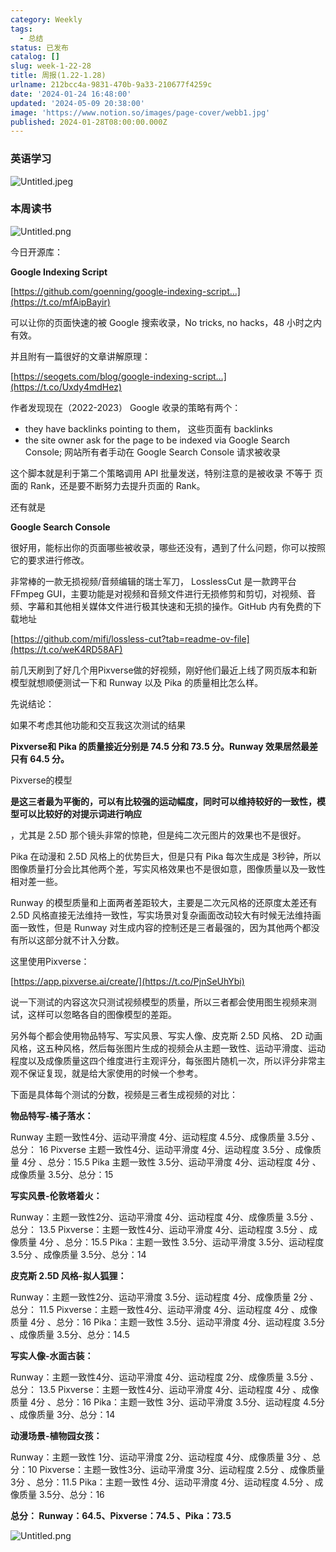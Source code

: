 ```yaml
---
category: Weekly
tags:
  - 总结
status: 已发布
catalog: []
slug: week-1-22-28
title: 周报(1.22-1.28)
urlname: 212bcc4a-9831-470b-9a33-210677f4259c
date: '2024-01-24 16:48:00'
updated: '2024-05-09 20:38:00'
image: 'https://www.notion.so/images/page-cover/webb1.jpg'
published: 2024-01-28T08:00:00.000Z
---
```


### 英语学习


![Untitled.jpeg](https://prod-files-secure.s3.us-west-2.amazonaws.com/5d24fe63-e567-4804-86f9-9fdc62e13082/13f89310-e18e-4344-b5f8-95c58ff07f1e/Untitled.jpeg?X-Amz-Algorithm=AWS4-HMAC-SHA256&X-Amz-Content-Sha256=UNSIGNED-PAYLOAD&X-Amz-Credential=ASIAZI2LB466XOUW4NVX%2F20250316%2Fus-west-2%2Fs3%2Faws4_request&X-Amz-Date=20250316T053559Z&X-Amz-Expires=3600&X-Amz-Security-Token=IQoJb3JpZ2luX2VjEMv%2F%2F%2F%2F%2F%2F%2F%2F%2F%2FwEaCXVzLXdlc3QtMiJHMEUCIQDNFrL53I09RHvmnZ4e%2FEPomp4A15g8M%2F1d5jWMF7c4EwIgPfPC%2FyXq6IcaE25pqk6MfPDHvzDcFit%2Bml779lSaWhEq%2FwMIJBAAGgw2Mzc0MjMxODM4MDUiDI0MorXDUR0%2BdHZ%2BtircA2pFGHxOxTCJyaJVo%2FH%2BHhxwzegT2FNxGc0tcLa2Ctq9VTNkFGBaO0ZhhRVb5fgzqKg9vvHcdYsAeqEXTwNG4DpzEgOLaqxVcDL268%2Ffr6KKjdJRvE%2FunNkZnhTM47lo6Ov8B%2BQ7vlV874fQTKM6YEqrITc3BWToVLh7HK1RxTBglPzlLiZr3hI2PtwtzTlOVVlZNwa%2BC7QKkoz9cVvIAbSZHHNnyKJVBKnvd7EOgU7SLMPjHI2nWIuCITxWXbhVovxjq%2F4ctsJkdZ5IR4htVPd8F3t5ONnUR2vI%2FCZLn8YCDKh1BF9YgOAe7%2F8MsJVn5AmM%2FNRU6OE7qzkwsX8S35zL%2B7HxAEIP%2Bv76c5YufekupBSLOiYOtUOnY%2BSQ0ZqPnu1N%2BrQH99XOE28jVNwLuftuJBcqC0k7ZgoqVH1M131PCQCXLbB7xLqPi9S6K8%2FFPem0bhHQzivNJvuHj8GbsN0vIFGHzPXh2plZ39K1fCN%2FbYc012USw3JocpNrcBdgv0MtuaKRB7aNmm86O6qq4B7X3K8pEkBIcLXNsyQdIciNR7YCzaj65nPuCN54cYx06uM7dkm6pE%2Bsh9JN%2FrmLYVxT1%2FQ4sFtnUATKa4otalMrUDy5CQzJTHcSVShmMPKB2b4GOqUBv4ukVUwLibWROQRPhhxBfJDolXbkJK6RJsgV7OfWiACxNq1h%2B%2FOB8JYLe3wN8uLwU7En%2BOpauavF%2FxjkPKHbFDlVN0aWCaTgU1sxGagXuKG21JZDx28awglAjv7Mg4neXu2mqjTF23JxJeLi2hGfKETHB4BK84wcbZoRukILzL%2FwgFRDm9gyYkWrP1LQvvKWCEEfJivi24vOTntLI265NFAplIOQ&X-Amz-Signature=4c7e5d84d43f3e56af6605298b0206e9aa893461224a75a2837394ae2219e0bc&X-Amz-SignedHeaders=host&x-id=GetObject)


### 本周读书


![Untitled.png](https://prod-files-secure.s3.us-west-2.amazonaws.com/5d24fe63-e567-4804-86f9-9fdc62e13082/4230a01f-03e6-45a7-9f78-5892b7e77e85/Untitled.png?X-Amz-Algorithm=AWS4-HMAC-SHA256&X-Amz-Content-Sha256=UNSIGNED-PAYLOAD&X-Amz-Credential=ASIAZI2LB466XOUW4NVX%2F20250316%2Fus-west-2%2Fs3%2Faws4_request&X-Amz-Date=20250316T053559Z&X-Amz-Expires=3600&X-Amz-Security-Token=IQoJb3JpZ2luX2VjEMv%2F%2F%2F%2F%2F%2F%2F%2F%2F%2FwEaCXVzLXdlc3QtMiJHMEUCIQDNFrL53I09RHvmnZ4e%2FEPomp4A15g8M%2F1d5jWMF7c4EwIgPfPC%2FyXq6IcaE25pqk6MfPDHvzDcFit%2Bml779lSaWhEq%2FwMIJBAAGgw2Mzc0MjMxODM4MDUiDI0MorXDUR0%2BdHZ%2BtircA2pFGHxOxTCJyaJVo%2FH%2BHhxwzegT2FNxGc0tcLa2Ctq9VTNkFGBaO0ZhhRVb5fgzqKg9vvHcdYsAeqEXTwNG4DpzEgOLaqxVcDL268%2Ffr6KKjdJRvE%2FunNkZnhTM47lo6Ov8B%2BQ7vlV874fQTKM6YEqrITc3BWToVLh7HK1RxTBglPzlLiZr3hI2PtwtzTlOVVlZNwa%2BC7QKkoz9cVvIAbSZHHNnyKJVBKnvd7EOgU7SLMPjHI2nWIuCITxWXbhVovxjq%2F4ctsJkdZ5IR4htVPd8F3t5ONnUR2vI%2FCZLn8YCDKh1BF9YgOAe7%2F8MsJVn5AmM%2FNRU6OE7qzkwsX8S35zL%2B7HxAEIP%2Bv76c5YufekupBSLOiYOtUOnY%2BSQ0ZqPnu1N%2BrQH99XOE28jVNwLuftuJBcqC0k7ZgoqVH1M131PCQCXLbB7xLqPi9S6K8%2FFPem0bhHQzivNJvuHj8GbsN0vIFGHzPXh2plZ39K1fCN%2FbYc012USw3JocpNrcBdgv0MtuaKRB7aNmm86O6qq4B7X3K8pEkBIcLXNsyQdIciNR7YCzaj65nPuCN54cYx06uM7dkm6pE%2Bsh9JN%2FrmLYVxT1%2FQ4sFtnUATKa4otalMrUDy5CQzJTHcSVShmMPKB2b4GOqUBv4ukVUwLibWROQRPhhxBfJDolXbkJK6RJsgV7OfWiACxNq1h%2B%2FOB8JYLe3wN8uLwU7En%2BOpauavF%2FxjkPKHbFDlVN0aWCaTgU1sxGagXuKG21JZDx28awglAjv7Mg4neXu2mqjTF23JxJeLi2hGfKETHB4BK84wcbZoRukILzL%2FwgFRDm9gyYkWrP1LQvvKWCEEfJivi24vOTntLI265NFAplIOQ&X-Amz-Signature=a0e99065da9d570564ec1c24da729e2f697b574117f946c711fbee61d2941e8e&X-Amz-SignedHeaders=host&x-id=GetObject)


今日开源库：


**Google Indexing Script**


[https://github.com/goenning/google-indexing-script…](https://t.co/mfAipBayir)


可以让你的页面快速的被 Google 搜索收录，No tricks, no hacks，48 小时之内有效。

并且附有一篇很好的文章讲解原理：


[https://seogets.com/blog/google-indexing-script…](https://t.co/Uxdy4mdHez)


作者发现现在（2022-2023） Google 收录的策略有两个：

- they have backlinks pointing to them， 这些页面有 backlinks
- the site owner ask for the page to be indexed via Google Search Console; 网站所有者手动在 Google Search Console 请求被收录

这个脚本就是利于第二个策略调用 API 批量发送，特别注意的是被收录 不等于 页面的 Rank，还是要不断努力去提升页面的 Rank。

还有就是


**Google Search Console**


很好用，能标出你的页面哪些被收录，哪些还没有，遇到了什么问题，你可以按照它的要求进行修改。


非常棒的一款无损视频/音频编辑的瑞士军刀， LosslessCut 是一款跨平台 FFmpeg GUI，主要功能是对视频和音频文件进行无损修剪和剪切，对视频、音频、字幕和其他相关媒体文件进行极其快速和无损的操作。GitHub 内有免费的下载地址


[https://github.com/mifi/lossless-cut?tab=readme-ov-file](https://t.co/weK4RD58AF)


前几天刷到了好几个用Pixverse做的好视频，刚好他们最近上线了网页版本和新模型就想顺便测试一下和 Runway 以及 Pika 的质量相比怎么样。

先说结论：

如果不考虑其他功能和交互我这次测试的结果


**Pixverse和 Pika 的质量接近分别是 74.5 分和 73.5 分。Runway 效果居然最差只有 64.5 分。**


Pixverse的模型


**是这三者最为平衡的，可以有比较强的运动幅度，同时可以维持较好的一致性，模型可以比较好的对提示词进行响应**


，尤其是 2.5D 那个镜头非常的惊艳，但是纯二次元图片的效果也不是很好。

Pika 在动漫和 2.5D 风格上的优势巨大，但是只有 Pika 每次生成是 3秒钟，所以图像质量打分会比其他两个差，写实风格效果也不是很如意，图像质量以及一致性相对差一些。

Runway 的模型质量和上面两者差距较大，主要是二次元风格的还原度太差还有 2.5D 风格直接无法维持一致性，写实场景对复杂画面改动较大有时候无法维持画面一致性，但是 Runway 对生成内容的控制还是三者最强的，因为其他两个都没有所以这部分就不计入分数。

这里使用Pixverse：


[https://app.pixverse.ai/create/](https://t.co/PjnSeUhYbi)


说一下测试的内容这次只测试视频模型的质量，所以三者都会使用图生视频来测试，这样可以忽略各自的图像模型的差距。

另外每个都会使用物品特写、写实风景、写实人像、皮克斯 2.5D 风格、 2D 动画风格，这五种风格，然后每张图片生成的视频会从主题一致性、运动平滑度、运动程度以及成像质量这四个维度进行主观评分，每张图片随机一次，所以评分非常主观不保证复现，就是给大家使用的时候一个参考。

下面是具体每个测试的分数，视频是三者生成视频的对比：


**物品特写-橘子落水：**


Runway   主题一致性4分、运动平滑度 4分、运动程度 4.5分、成像质量 3.5分 、总分： 16
Pixverse 主题一致性4分、运动平滑度 4分、运动程度 3.5分 、成像质量 4分 、总分：15.5
Pika 主题一致性 3.5分、运动平滑度 4分、运动程度 4分 、成像质量 3.5分、总分：15


**写实风景-伦敦塔着火：**


Runway：主题一致性2分、运动平滑度 4分、运动程度 4分、成像质量 3.5分 、总分： 13.5
Pixverse：主题一致性4分、运动平滑度 4分、运动程度 3.5分 、成像质量 4分 、总分：15.5
Pika：主题一致性 3.5分、运动平滑度 3.5分、运动程度 3.5分 、成像质量 3.5分、总分：14


**皮克斯 2.5D 风格-拟人狐狸：**


Runway：主题一致性2分、运动平滑度 3.5分、运动程度 4分、成像质量 2分 、总分： 11.5
Pixverse：主题一致性4分、运动平滑度 4分、运动程度 4分 、成像质量 4分 、总分：16
Pika：主题一致性 3.5分、运动平滑度 4分、运动程度 3.5分 、成像质量 3.5分、总分：14.5


**写实人像-水面古装：**


Runway：主题一致性4分、运动平滑度 4分、运动程度 2分、成像质量 3.5分 、总分： 13.5
Pixverse：主题一致性4分、运动平滑度 4分、运动程度 4分 、成像质量 4分 、总分：16
Pika：主题一致性 3分、运动平滑度 3.5分、运动程度 4.5分 、成像质量 3分、总分：14


**动漫场景-植物园女孩：**


Runway：主题一致性 1分、运动平滑度 2分、运动程度 4分、成像质量 3分 、总分：10
Pixverse：主题一致性3分、运动平滑度 3分、运动程度 2.5分 、成像质量 3分 、总分：11.5
Pika：主题一致性 4分、运动平滑度 4分、运动程度 4.5分 、成像质量 3.5分、总分：16


**总分： Runway：64.5、Pixverse：74.5 、Pika：73.5**


![Untitled.png](https://prod-files-secure.s3.us-west-2.amazonaws.com/5d24fe63-e567-4804-86f9-9fdc62e13082/8e04e5ad-2b05-4144-8058-53bf010acfd3/Untitled.png?X-Amz-Algorithm=AWS4-HMAC-SHA256&X-Amz-Content-Sha256=UNSIGNED-PAYLOAD&X-Amz-Credential=ASIAZI2LB466XOUW4NVX%2F20250316%2Fus-west-2%2Fs3%2Faws4_request&X-Amz-Date=20250316T053559Z&X-Amz-Expires=3600&X-Amz-Security-Token=IQoJb3JpZ2luX2VjEMv%2F%2F%2F%2F%2F%2F%2F%2F%2F%2FwEaCXVzLXdlc3QtMiJHMEUCIQDNFrL53I09RHvmnZ4e%2FEPomp4A15g8M%2F1d5jWMF7c4EwIgPfPC%2FyXq6IcaE25pqk6MfPDHvzDcFit%2Bml779lSaWhEq%2FwMIJBAAGgw2Mzc0MjMxODM4MDUiDI0MorXDUR0%2BdHZ%2BtircA2pFGHxOxTCJyaJVo%2FH%2BHhxwzegT2FNxGc0tcLa2Ctq9VTNkFGBaO0ZhhRVb5fgzqKg9vvHcdYsAeqEXTwNG4DpzEgOLaqxVcDL268%2Ffr6KKjdJRvE%2FunNkZnhTM47lo6Ov8B%2BQ7vlV874fQTKM6YEqrITc3BWToVLh7HK1RxTBglPzlLiZr3hI2PtwtzTlOVVlZNwa%2BC7QKkoz9cVvIAbSZHHNnyKJVBKnvd7EOgU7SLMPjHI2nWIuCITxWXbhVovxjq%2F4ctsJkdZ5IR4htVPd8F3t5ONnUR2vI%2FCZLn8YCDKh1BF9YgOAe7%2F8MsJVn5AmM%2FNRU6OE7qzkwsX8S35zL%2B7HxAEIP%2Bv76c5YufekupBSLOiYOtUOnY%2BSQ0ZqPnu1N%2BrQH99XOE28jVNwLuftuJBcqC0k7ZgoqVH1M131PCQCXLbB7xLqPi9S6K8%2FFPem0bhHQzivNJvuHj8GbsN0vIFGHzPXh2plZ39K1fCN%2FbYc012USw3JocpNrcBdgv0MtuaKRB7aNmm86O6qq4B7X3K8pEkBIcLXNsyQdIciNR7YCzaj65nPuCN54cYx06uM7dkm6pE%2Bsh9JN%2FrmLYVxT1%2FQ4sFtnUATKa4otalMrUDy5CQzJTHcSVShmMPKB2b4GOqUBv4ukVUwLibWROQRPhhxBfJDolXbkJK6RJsgV7OfWiACxNq1h%2B%2FOB8JYLe3wN8uLwU7En%2BOpauavF%2FxjkPKHbFDlVN0aWCaTgU1sxGagXuKG21JZDx28awglAjv7Mg4neXu2mqjTF23JxJeLi2hGfKETHB4BK84wcbZoRukILzL%2FwgFRDm9gyYkWrP1LQvvKWCEEfJivi24vOTntLI265NFAplIOQ&X-Amz-Signature=ee9f80710961adbc819c0672b9d89dc28b70761333b0cb67cad78ac7c2310822&X-Amz-SignedHeaders=host&x-id=GetObject)

